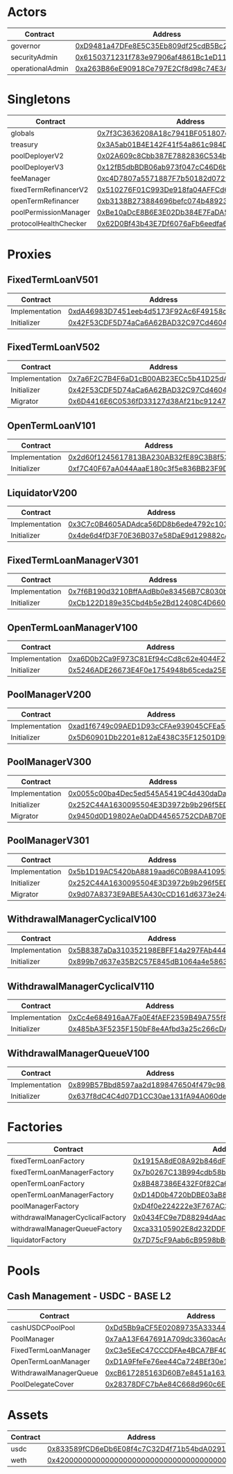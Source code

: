 # Actors
| Contract | Address |
| --- | --- |
| governor | [0xD9481a47DFe8E5C35Eb809df25cdB5Bc2E24A3bE](https://basescan.io/address/0xD9481a47DFe8E5C35Eb809df25cdB5Bc2E24A3bE) |
| securityAdmin | [0x6150371231f783e97906af4861Bc1eD11cE1c9Ea](https://basescan.io/address/0x6150371231f783e97906af4861Bc1eD11cE1c9Ea) |
| operationalAdmin | [0xa263B86eE90918Ce797E2Cf8d98c74E3Af50367f](https://basescan.io/address/0xa263B86eE90918Ce797E2Cf8d98c74E3Af50367f) |
# Singletons
| Contract | Address |
| --- | --- |
| globals | [0x7f3C3636208A18c7941BF051807db56864061465](https://basescan.io/address/0x7f3C3636208A18c7941BF051807db56864061465) |
| treasury | [0x3A5ab01B4E142F41f54a861c984D19C866Ec1736](https://basescan.io/address/0x3A5ab01B4E142F41f54a861c984D19C866Ec1736) |
| poolDeployerV2 | [0x02A609c8Cbb387E7882836C534bcd738E0E48FbF](https://basescan.io/address/0x02A609c8Cbb387E7882836C534bcd738E0E48FbF) |
| poolDeployerV3 | [0x12fB5dbBDB06ab973f047cC46D6bB33ba4d03b96](https://basescan.io/address/0x12fB5dbBDB06ab973f047cC46D6bB33ba4d03b96) |
| feeManager | [0xc4D7807a5571887F7b50182d072f4fF4654099b0](https://basescan.io/address/0xc4D7807a5571887F7b50182d072f4fF4654099b0) |
| fixedTermRefinancerV2 | [0x510276F01C993De918fa04AFFCd64782FE495846](https://basescan.io/address/0x510276F01C993De918fa04AFFCd64782FE495846) |
| openTermRefinancer | [0xb3138B273884696befc074b48923614fb77c2e10](https://basescan.io/address/0xb3138B273884696befc074b48923614fb77c2e10) |
| poolPermissionManager | [0xBe10aDcE8B6E3E02Db384E7FaDA5395DD113D8b3](https://basescan.io/address/0xBe10aDcE8B6E3E02Db384E7FaDA5395DD113D8b3) |
| protocolHealthChecker | [0x62D0Bf43b43E7Df6076aFb6eedfa64E55423324b](https://basescan.io/address/0x62D0Bf43b43E7Df6076aFb6eedfa64E55423324b) |
# Proxies
## FixedTermLoanV501
| Contract | Address |
| --- | --- |
| Implementation | [0xdA46983D7451eeb4d5173F92Ac6F49158dF4FD44](https://basescan.io/address/0xdA46983D7451eeb4d5173F92Ac6F49158dF4FD44) |
| Initializer | [0x42F53CDF5D74aCa6A62BAD32C97Cd460449090dC](https://basescan.io/address/0x42F53CDF5D74aCa6A62BAD32C97Cd460449090dC) |

## FixedTermLoanV502
| Contract | Address |
| --- | --- |
| Implementation | [0x7a6F2C7B4F6aD1cB00AB23ECc5b41D25dA439005](https://basescan.io/address/0x7a6F2C7B4F6aD1cB00AB23ECc5b41D25dA439005) |
| Initializer | [0x42F53CDF5D74aCa6A62BAD32C97Cd460449090dC](https://basescan.io/address/0x42F53CDF5D74aCa6A62BAD32C97Cd460449090dC) |
| Migrator | [0x6D4416E6C0536fD33127d38Af21bc912475584E3](https://basescan.io/address/0x6D4416E6C0536fD33127d38Af21bc912475584E3) |

## OpenTermLoanV101
| Contract | Address |
| --- | --- |
| Implementation | [0x2d60f1245617813BA230AB32fE89C3B8f53ff71c](https://basescan.io/address/0x2d60f1245617813BA230AB32fE89C3B8f53ff71c) |
| Initializer | [0xf7C40F67aA044AaaE180c3f5e836BB23F9DcFd8A](https://basescan.io/address/0xf7C40F67aA044AaaE180c3f5e836BB23F9DcFd8A) |

## LiquidatorV200
| Contract | Address |
| --- | --- |
| Implementation | [0x3C7c0B4605ADAdca56DD8b6ede4792c103Eb6743](https://basescan.io/address/0x3C7c0B4605ADAdca56DD8b6ede4792c103Eb6743) |
| Initializer | [0x4de6d4fD3F70E36B037e58DaE9d129882cAaf639](https://basescan.io/address/0x4de6d4fD3F70E36B037e58DaE9d129882cAaf639) |

## FixedTermLoanManagerV301
| Contract | Address |
| --- | --- |
| Implementation | [0x7f6B190d3210BffAAdBb0e83456B7C8030bc0f8B](https://basescan.io/address/0x7f6B190d3210BffAAdBb0e83456B7C8030bc0f8B) |
| Initializer | [0xCb122D189e35Cbd4b5e2Bd12408C4D660FCD1584](https://basescan.io/address/0xCb122D189e35Cbd4b5e2Bd12408C4D660FCD1584) |

## OpenTermLoanManagerV100
| Contract | Address |
| --- | --- |
| Implementation | [0xa6D0b2Ca9F973C81Ef94cCd8c62e4044F22972C1](https://basescan.io/address/0xa6D0b2Ca9F973C81Ef94cCd8c62e4044F22972C1) |
| Initializer | [0x5246ADE26673E4F0e1754948b65ceda25EFA2acC](https://basescan.io/address/0x5246ADE26673E4F0e1754948b65ceda25EFA2acC) |

## PoolManagerV200
| Contract | Address |
| --- | --- |
| Implementation | [0xad1f6749c09AED1D93cCFAe939045CFEa5011416](https://basescan.io/address/0xad1f6749c09AED1D93cCFAe939045CFEa5011416) |
| Initializer | [0x5D60901Db2201e812aE438C35F12501D9E8f0996](https://basescan.io/address/0x5D60901Db2201e812aE438C35F12501D9E8f0996) |

## PoolManagerV300
| Contract | Address |
| --- | --- |
| Implementation | [0x0055c00ba4Dec5ed545A5419C4d430daDa8cb1CE](https://basescan.io/address/0x0055c00ba4Dec5ed545A5419C4d430daDa8cb1CE) |
| Initializer | [0x252C44A1630095504E3D3972b9b296f5ED494911](https://basescan.io/address/0x252C44A1630095504E3D3972b9b296f5ED494911) |
| Migrator | [0x9450d0D19802Ae0aDD44565752CDAB70E0A1C6ed](https://basescan.io/address/0x9450d0D19802Ae0aDD44565752CDAB70E0A1C6ed) |

## PoolManagerV301
| Contract | Address |
| --- | --- |
| Implementation | [0x5b1D19AC5420bA8819aad6C0B98A41095E5C86c2](https://basescan.io/address/0x5b1D19AC5420bA8819aad6C0B98A41095E5C86c2) |
| Initializer | [0x252C44A1630095504E3D3972b9b296f5ED494911](https://basescan.io/address/0x252C44A1630095504E3D3972b9b296f5ED494911) |
| Migrator | [0x9d07A8373E9ABE5A430cCD161d6373e248D7778F](https://basescan.io/address/0x9d07A8373E9ABE5A430cCD161d6373e248D7778F) |

## WithdrawalManagerCyclicalV100
| Contract | Address |
| --- | --- |
| Implementation | [0x5B8387aDa310352198EBFF14a297FAb44428C8CD](https://basescan.io/address/0x5B8387aDa310352198EBFF14a297FAb44428C8CD) |
| Initializer | [0x899b7d637e35B2C57E845dB1064a4e58639D3A8D](https://basescan.io/address/0x899b7d637e35B2C57E845dB1064a4e58639D3A8D) |

## WithdrawalManagerCyclicalV110
| Contract | Address |
| --- | --- |
| Implementation | [0xCc4e684916aA7Fa0E4fAEF2359B49A755f89C75b](https://basescan.io/address/0xCc4e684916aA7Fa0E4fAEF2359B49A755f89C75b) |
| Initializer | [0x485bA3F5235F150bF8e4Afbd3a25c266cDAdD9Dd](https://basescan.io/address/0x485bA3F5235F150bF8e4Afbd3a25c266cDAdD9Dd) |

## WithdrawalManagerQueueV100
| Contract | Address |
| --- | --- |
| Implementation | [0x899B57Bbd8597aa2d1898476504f479c982c5c2c](https://basescan.io/address/0x899B57Bbd8597aa2d1898476504f479c982c5c2c) |
| Initializer | [0x637f8dC4C4d07D1CC30ae131fA94A060dee6be96](https://basescan.io/address/0x637f8dC4C4d07D1CC30ae131fA94A060dee6be96) |

# Factories
| Contract | Address |
| --- | --- |
| fixedTermLoanFactory | [0x1915A8dE08A92b846dF7C845e140E4b0714820bd](https://basescan.io/address/0x1915A8dE08A92b846dF7C845e140E4b0714820bd) |
| fixedTermLoanManagerFactory | [0x7b0267C13B994cdb58b8ED3a65b7A09a07432A76](https://basescan.io/address/0x7b0267C13B994cdb58b8ED3a65b7A09a07432A76) |
| openTermLoanFactory | [0x8B487386E432F0f82Ca611F59dBE973761FBb1Ad](https://basescan.io/address/0x8B487386E432F0f82Ca611F59dBE973761FBb1Ad) |
| openTermLoanManagerFactory | [0xD14D0b4720bDBE03aB88A8Fd53be28c6d46426F5](https://basescan.io/address/0xD14D0b4720bDBE03aB88A8Fd53be28c6d46426F5) |
| poolManagerFactory | [0xD4f0e224222e3F767AC389B2b1b7663990DFa6E9](https://basescan.io/address/0xD4f0e224222e3F767AC389B2b1b7663990DFa6E9) |
| withdrawalManagerCyclicalFactory | [0x0434FC9e7D88294dAac40dDF316754B2053D613b](https://basescan.io/address/0x0434FC9e7D88294dAac40dDF316754B2053D613b) |
| withdrawalManagerQueueFactory | [0xca33105902E8d232DDFb9f71Ff3D79C7E7f2C4e5](https://basescan.io/address/0xca33105902E8d232DDFb9f71Ff3D79C7E7f2C4e5) |
| liquidatorFactory | [0x7D75cF9Aab6cB9598bB6d9Bd81BaAA288cecA9Bf](https://basescan.io/address/0x7D75cF9Aab6cB9598bB6d9Bd81BaAA288cecA9Bf) |
# Pools
## Cash Management - USDC - BASE L2
| Contract | Address |
| --- | --- |
| cashUSDCPoolPool | [0xDd5Bb9aCF5E02089735A33344c6e3A8BB0d4075D](https://basescan.io/address/0xDd5Bb9aCF5E02089735A33344c6e3A8BB0d4075D) |
| PoolManager | [0x7aA13F647691A709dc3360acAd7EB758179790ee](https://basescan.io/address/0x7aA13F647691A709dc3360acAd7EB758179790ee) |
| FixedTermLoanManager | [0xC3e5EeC47CCCDFAe4BCA7BF40CA2711C4CB60491](https://basescan.io/address/0xC3e5EeC47CCCDFAe4BCA7BF40CA2711C4CB60491) |
| OpenTermLoanManager | [0xD1A9FfeFe76ee44Ca724BEf30e16Ead1BA039601](https://basescan.io/address/0xD1A9FfeFe76ee44Ca724BEf30e16Ead1BA039601) |
| WithdrawalManagerQueue | [0xcB617285163D60B7e8451a1631064B4Bc9d62F8d](https://basescan.io/address/0xcB617285163D60B7e8451a1631064B4Bc9d62F8d) |
| PoolDelegateCover | [0x28378DFC7bAe84C668d960c6E8CD862Fda43ba70](https://basescan.io/address/0x28378DFC7bAe84C668d960c6E8CD862Fda43ba70) |

# Assets
| Contract | Address |
| --- | --- |
| usdc | [0x833589fCD6eDb6E08f4c7C32D4f71b54bdA02913](https://basescan.io/address/0x833589fCD6eDb6E08f4c7C32D4f71b54bdA02913) |
| weth | [0x4200000000000000000000000000000000000006](https://basescan.io/address/0x4200000000000000000000000000000000000006) |